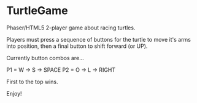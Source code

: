 # TurtleGame

Phaser/HTML5 2-player game about racing turtles.

Players must press a sequence of buttons for the turtle to move it's arms into position, then a final button to shift forward (or UP).

Currently button combos are...

P1 = W -> S -> SPACE
P2 = O -> L -> RIGHT

First to the top wins.

Enjoy!
